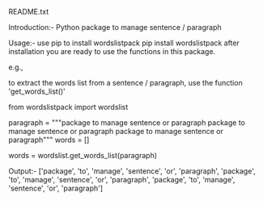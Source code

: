 README.txt

Introduction:- Python package to manage sentence / paragraph

Usage:- use pip to install wordslistpack pip install wordslistpack after installation you are ready to use the functions in this package.

e.g.,

to extract the words list from a sentence / paragraph, use the function 'get_words_list()'

from wordslistpack import wordslist

paragraph = """package to manage sentence or paragraph package to manage sentence or paragraph package to manage sentence or paragraph""" words = []

words = wordslist.get_words_list(paragraph)

Output:- ['package', 'to', 'manage', 'sentence', 'or', 'paragraph', 'package', 'to', 'manage', 'sentence', 'or', 'paragraph', 'package', 'to', 'manage', 'sentence', 'or', 'paragraph']